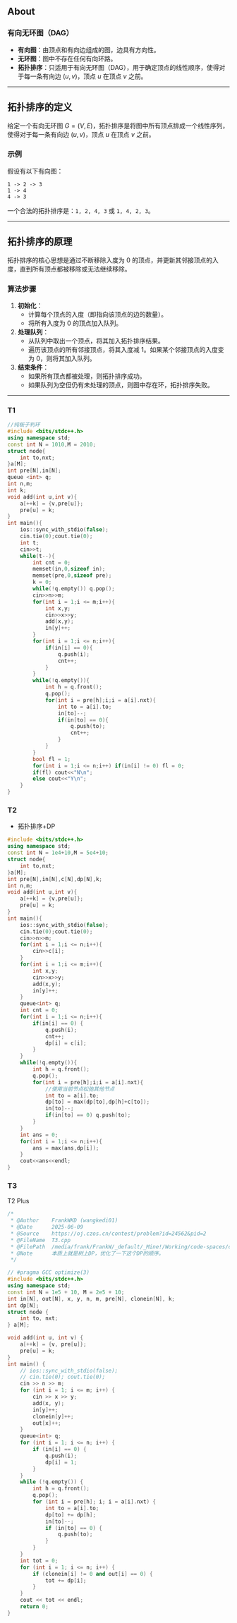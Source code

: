## About

### 有向无环图（DAG）

-   **有向图**：由顶点和有向边组成的图，边具有方向性。
-   **无环图**：图中不存在任何有向环路。
-   **拓扑排序**：只适用于有向无环图（DAG），用于确定顶点的线性顺序，使得对于每一条有向边 $(u, v)$，顶点 $u$ 在顶点 $v$ 之前。

___

## 拓扑排序的定义

给定一个有向无环图 $G = (V, E)$，拓扑排序是将图中所有顶点排成一个线性序列，使得对于每一条有向边 $(u, v)$，顶点 $u$ 在顶点 $v$ 之前。

### 示例

假设有以下有向图：

```
1 -> 2 -> 3
1 -> 4
4 -> 3
```

一个合法的拓扑排序是：`1, 2, 4, 3` 或 `1, 4, 2, 3`。

___

## 拓扑排序的原理

拓扑排序的核心思想是通过不断移除入度为 0 的顶点，并更新其邻接顶点的入度，直到所有顶点都被移除或无法继续移除。

### 算法步骤

1.  **初始化**：
    -   计算每个顶点的入度（即指向该顶点的边的数量）。
    -   将所有入度为 0 的顶点加入队列。
2.  **处理队列**：
    -   从队列中取出一个顶点，将其加入拓扑排序结果。
    -   遍历该顶点的所有邻接顶点，将其入度减 1。如果某个邻接顶点的入度变为 0，则将其加入队列。
3.  **结束条件**：
    -   如果所有顶点都被处理，则拓扑排序成功。
    -   如果队列为空但仍有未处理的顶点，则图中存在环，拓扑排序失败。

___

### T1
```cpp
//纯板子判环
#include <bits/stdc++.h>
using namespace std;
const int N = 1010,M = 2010;
struct node{
	int to,nxt;
}a[M];
int pre[N],in[N];
queue <int> q;
int n,m;
int k;
void add(int u,int v){
	a[++k] = {v,pre[u]};
	pre[u] = k;
}
int main(){
	ios::sync_with_stdio(false);
	cin.tie(0);cout.tie(0);
	int t;
	cin>>t;
	while(t--){
		int cnt = 0;
		memset(in,0,sizeof in);
		memset(pre,0,sizeof pre);
		k = 0;
		while(!q.empty()) q.pop();
		cin>>n>>m;
		for(int i = 1;i <= m;i++){
			int x,y;
			cin>>x>>y;
			add(x,y);
			in[y]++;
		}
		for(int i = 1;i <= n;i++){
			if(in[i] == 0){
				q.push(i);
				cnt++;
			}
		}
		while(!q.empty()){
			int h = q.front();
			q.pop();
			for(int i = pre[h];i;i = a[i].nxt){
				int to = a[i].to;
				in[to]--;
				if(in[to] == 0){ 
					q.push(to);
					cnt++;
				}
			}
		}
		bool fl = 1;
		for(int i = 1;i <= n;i++) if(in[i] != 0) fl = 0;
		if(fl) cout<<"N\n";
		else cout<<"Y\n";
	}
}
```

### T2
- 拓扑排序+DP
```cpp
#include <bits/stdc++.h>
using namespace std;
const int N = 1e4+10,M = 5e4+10;
struct node{
	int to,nxt;
}a[M];
int pre[N],in[N],c[N],dp[N],k;
int n,m;
void add(int u,int v){
	a[++k] = {v,pre[u]};
	pre[u] = k;
}
int main(){
	ios::sync_with_stdio(false);
	cin.tie(0);cout.tie(0);
	cin>>n>>m;
	for(int i = 1;i <= n;i++){
		cin>>c[i];
	}
	for(int i = 1;i <= m;i++){
		int x,y;
		cin>>x>>y;
		add(x,y);
		in[y]++;
	}
	queue<int> q;
	int cnt = 0;
	for(int i = 1;i <= n;i++){
		if(in[i] == 0) {
			q.push(i);
			cnt++;
			dp[i] = c[i];
		}
	}
	while(!q.empty()){
		int h = q.front();
		q.pop();
		for(int i = pre[h];i;i = a[i].nxt){
			//使用当前节点松弛其他节点
			int to = a[i].to;
			dp[to] = max(dp[to],dp[h]+c[to]);
			in[to]--;
			if(in[to] == 0) q.push(to);
		}
	}
	int ans = 0;
	for(int i = 1;i <= n;i++){
		ans = max(ans,dp[i]);
	}
	cout<<ans<<endl;
}
```

### T3
T2 Plus
```cpp
/*
 * @Author    FrankWKD (wangkedi01)
 * @Date      2025-06-09
 * @Source    https://oj.czos.cn/contest/problem?id=24562&pid=2
 * @FileName  T3.cpp
 * @FilePath  /media/frank/FrankW/_default/_Mine!/Working/code-spaces/czos/TopologicalSorting/T3.cpp
 * @Note      本质上就是树上DP，优化了一下这个DP的顺序。
 */

// #pragma GCC optimize(3)
#include <bits/stdc++.h>
using namespace std;
const int N = 1e5 + 10, M = 2e5 + 10;
int in[N], out[N], x, y, n, m, pre[N], clonein[N], k;
int dp[N];
struct node {
    int to, nxt;
} a[M];

void add(int u, int v) {
    a[++k] = {v, pre[u]};
    pre[u] = k;
}
int main() {
    // ios::sync_with_stdio(false);
    // cin.tie(0); cout.tie(0);
    cin >> n >> m;
    for (int i = 1; i <= m; i++) {
        cin >> x >> y;
        add(x, y);
        in[y]++;
        clonein[y]++;
        out[x]++;
    }
    queue<int> q;
    for (int i = 1; i <= n; i++) {
        if (in[i] == 0) {
            q.push(i);
            dp[i] = 1;
        }
    }
    while (!q.empty()) {
        int h = q.front();
        q.pop();
        for (int i = pre[h]; i; i = a[i].nxt) {
            int to = a[i].to;
            dp[to] += dp[h];
            in[to]--;
            if (in[to] == 0) {
                q.push(to);
            }
        }
    }
    int tot = 0;
    for (int i = 1; i <= n; i++) {
        if (clonein[i] != 0 and out[i] == 0) {
            tot += dp[i];
        }
    }
    cout << tot << endl;
    return 0;
}
```